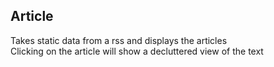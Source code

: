 ## Article

Takes static data from a rss and displays the articles<br>
Clicking on the article will show a decluttered view of the text
